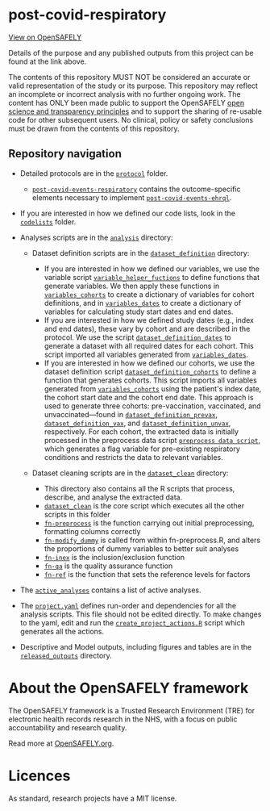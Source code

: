 # post-covid-respiratory

[View on OpenSAFELY](https://jobs.opensafely.org/repo/https%253A%252F%252Fgithub.com%252Fopensafely%252Fpost-covid-respiratory/)

Details of the purpose and any published outputs from this project can be found at the link above.

The contents of this repository MUST NOT be considered an accurate or valid representation of the study or its purpose. 
This repository may reflect an incomplete or incorrect analysis with no further ongoing work.
The content has ONLY been made public to support the OpenSAFELY [open science and transparency principles](https://www.opensafely.org/about/#contributing-to-best-practice-around-open-science) and to support the sharing of re-usable code for other subsequent users.
No clinical, policy or safety conclusions must be drawn from the contents of this repository.

## Repository navigation

-   Detailed protocols are in the [`protocol`](./protocol/) folder.

    - [`post-covid-events-respiratory`](protocol/post-covid-events-respiratory.pdf) contains the outcome-specific elements necessary to implement [`post-covid-events-ehrql`](protocol/post-covid-events-ehrql.pdf).

-   If you are interested in how we defined our code lists, look in the [`codelists`](./codelists) folder.

-   Analyses scripts are in the [`analysis`](./analysis) directory:

    -   Dataset definition scripts are in the [`dataset_definition`](./analysis/dataset_definition/) directory:

        -   If you are interested in how we defined our variables, we use the variable script [`variable_helper_fuctions`](analysis/dataset_definition/variable_helper_functions.py) to define functions that generate variables. We then apply these functions in [`variables_cohorts`](analysis/variables_cohorts.py) to create a dictionary of variables for cohort definitions, and in [`variables_dates`](analysis/dataset_definition/variables_dates.py) to create a dictionary of variables for calculating study start dates and end dates.
        -   If you are interested in how we defined study dates (e.g., index and end dates), these vary by cohort and are described in the protocol. We use the script [`dataset_definition_dates`](analysis/dataset_definition/dataset_definition_dates.py) to generate a dataset with all required dates for each cohort. This script imported all variables generated from [`variables_dates`](analysis/dataset_definition/variables_dates.py).
        -   If you are interested in how we defined our cohorts, we use the dataset definition script [`dataset_definition_cohorts`](analysis/dataset_definition/dataset_definition_cohorts.py) to define a function that generates cohorts. This script imports all variables generated from [`variables_cohorts`](analysis/dataset_definition/variables_cohorts.py) using the patient's index date, the cohort start date and the cohort end date. This approach is used to generate three cohorts: pre-vaccination, vaccinated, and unvaccinated—found in [`dataset_definition_prevax`](analysis/dataset_definition/dataset_definition_prevax.py), [`dataset_definition_vax`](analysis/dataset_definition/dataset_definition_vax.py), and [`dataset_definition_unvax`](analysis/dataset_definition/dataset_definition_unvax.py), respectively. For each cohort, the extracted data is initially processed in the preprocess data script [`preprocess data script`](analysis/preprocess/preprocess_data.R), which generates a flag variable for pre-existing respiratory conditions and restricts the data to relevant variables.

    -   Dataset cleaning scripts are in the [`dataset_clean`](./analysis/dataset_clean/) directory:
        -   This directory also contains all the R scripts that process, describe, and analyse the extracted data.
        -   [`dataset_clean`](analysis/dataset_clean/dataset_clean.R) is the core script which executes all the other scripts in this folder
        -   [`fn-preprocess`](analysis/dataset_clean/fn-preprocess.R) is the function carrying out initial preprocessing, formatting columns correctly
        -   [`fn-modify_dummy`](analysis/dataset_clean/fn-modify_dummy.R) is called from within fn-preprocess.R, and alters the proportions of dummy variables to better suit analyses
        -   [`fn-inex`](analysis/dataset_clean/fn-inex.R) is the inclusion/exclusion function
        -   [`fn-qa`](analysis/dataset_clean/fn-qa.R) is the quality assurance function
        -   [`fn-ref`](analysis/dataset_clean/fn-ref.R) is the function that sets the reference levels for factors 

-   The [`active_analyses`](lib/active_analyses.rds) contains a list of active analyses.

-   The [`project.yaml`](./project.yaml) defines run-order and dependencies for all the analysis scripts. This file should not be edited directly. To make changes to the yaml, edit and run the [`create_project_actions.R`](analysis/create_project_actions.R) script which generates all the actions.

-   Descriptive and Model outputs, including figures and tables are in the [`released_outputs`](./release_outputs) directory.

# About the OpenSAFELY framework

The OpenSAFELY framework is a Trusted Research Environment (TRE) for electronic health records research in the NHS, with a focus on public accountability and research quality.

Read more at [OpenSAFELY.org](https://opensafely.org).

# Licences
As standard, research projects have a MIT license. 